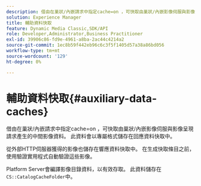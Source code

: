```yaml
---
description: 借由在巢狀/內嵌請求中指定cache=on ，可快取由巢狀/內嵌影像伺服與影像呈現請求產生的中間影像資料。 此資料會以專屬格式儲存在回應資料快取中。
solution: Experience Manager
title: 輔助資料快取
feature: Dynamic Media Classic,SDK/API
role: Developer,Administrator,Business Practitioner
exl-id: 39906c86-fd9e-4961-a8ba-2ac44c4214a2
source-git-commit: 1ec8b59f442eb96c6c3f5f1405d57a38a86bd056
workflow-type: tm+mt
source-wordcount: '129'
ht-degree: 0%

---
```


# 輔助資料快取{#auxiliary-data-caches}

借由在巢狀/內嵌請求中指定cache=on ，可快取由巢狀/內嵌影像伺服與影像呈現請求產生的中間影像資料。 此資料會以專屬格式儲存在回應資料快取中。

從外部HTTP伺服器獲得的影像也儲存在響應資料快取中。 在生成快取條目之前，使用驗證實用程式自動驗證這些影像。

Platform Server會編譯影像目錄資料，以有效存取。 此資料儲存在`CS::CatalogCacheFolder`中。

